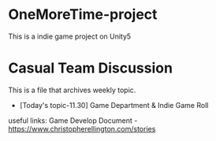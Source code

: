 # OneMoreTime-project
This is a indie game project on Unity5

# Casual Team Discussion
This is a file that archives weekly topic.

* [Today's topic-11.30] Game Department & Indie Game Roll

useful links:
Game Develop Document - https://www.christopherellington.com/stories
